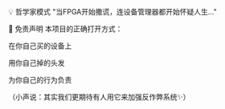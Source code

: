 💡 哲学家模式
"当FPGA开始撒谎，连设备管理器都开始怀疑人生..."

🚧 免责声明
本项目的正确打开方式：

在你自己买的设备上

用你自己掉的头发

为你自己的行为负责

（小声说：其实我们更期待有人用它来加强反作弊系统✨）
